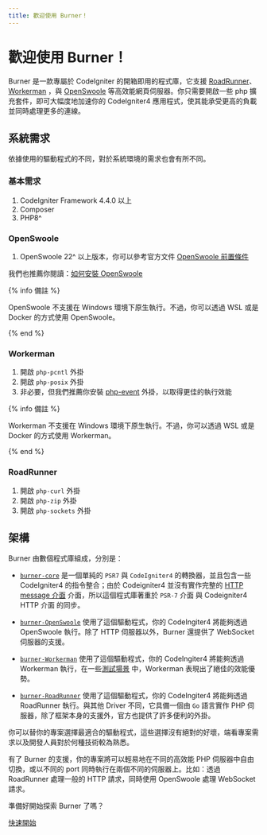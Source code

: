 ```yaml
---
title: 歡迎使用 Burner！
---
```


# 歡迎使用 Burner！

Burner 是一款專屬於 CodeIgniter 的開箱即用的程式庫，它支援 [RoadRunner](https://roadrunner.dev/)、 [Workerman](https://github.com/walkor/workerman) ，與 [OpenSwoole](https://openswoole.com/) 等高效能網頁伺服器。你只需要開啟一些 php 擴充套件，即可大幅度地加速你的 CodeIgniter4 應用程式，使其能承受更高的負載並同時處理更多的連線。

## 系統需求

依據使用的驅動程式的不同，對於系統環境的需求也會有所不同。

### 基本需求

1. CodeIgniter Framework 4.4.0 以上
2. Composer
3. PHP8^

### OpenSwoole 

1. OpenSwoole 22^ 以上版本，你可以參考官方文件 [OpenSwoole 前置條件](https://openswoole.com/docs/get-started/prerequisites)

我們也推薦你閱讀：[如何安裝 OpenSwoole](https://openswoole.com/docs/get-started/installation)

{% info 備註 %}

OpenSwoole 不支援在 Windows 環境下原生執行。不過，你可以透過 WSL 或是 Docker 的方式使用 OpenSwoole。

{% end %}


### Workerman

1. 開啟 `php-pcntl` 外掛
2. 開啟 `php-posix` 外掛
3. 非必要，但我們推薦你安裝 [php-event](https://www.php.net/manual/en/book.event.php) 外掛，以取得更佳的執行效能

{% info 備註 %}

Workerman 不支援在 Windows 環境下原生執行。不過，你可以透過 WSL 或是 Docker 的方式使用 Workerman。

{% end %}

### RoadRunner

1. 開啟 `php-curl` 外掛
2. 開啟 `php-zip` 外掛
3. 開啟 `php-sockets` 外掛

## 架構

Burner 由數個程式庫組成，分別是：

* [`burner-core`](https://github.com/monkenWu/CodeIgniter4-Burner) 是一個單純的 `PSR7` 與 `CodeIgniter4` 的轉換器，並且包含一些 CodeIgniter4 的指令整合；由於 Codeigniter4 並沒有實作完整的 [HTTP message 介面](https://www.php-fig.org/psr/psr-7/) 介面，所以這個程式庫著重於 `PSR-7` 介面 與 Codeigniter4 HTTP 介面 的同步。

* [`burner-OpenSwoole`](https://github.com/monkenWu/CodeIgniter4-Burner-OpenSwoole) 使用了這個驅動程式，你的 CodeIngiter4 將能夠透過 OpenSwoole 執行。除了 HTTP 伺服器以外，Burner 還提供了 WebSocket 伺服器的支援。

* [`burner-Workerman`](https://github.com/monkenWu/CodeIgniter4-Burner-Workerman) 使用了這個驅動程式，你的 CodeIngiter4 將能夠透過 Workerman 執行，在一些[測試場景](https://www.techempower.com/benchmarks/#section=data-r21&hw=ph&test=query&l=zik073-sf&a=2) 中，Workerman 表現出了絕佳的效能優勢。

* [`burner-RoadRunner`](https://github.com/monkenWu/CodeIgniter4-Burner-RoadRunner) 使用了這個驅動程式，你的 CodeIngiter4 將能夠透過 RoadRunner 執行。與其他 Driver 不同，它具備一個由 `Go` 語言實作 PHP 伺服器，除了框架本身的支援外，官方也提供了許多便利的外掛。

你可以替你的專案選擇最適合的驅動程式，這些選擇沒有絕對的好壞，端看專案需求以及開發人員對於何種技術較為熟悉。

有了 Burner 的支援，你的專案將可以輕易地在不同的高效能 PHP 伺服器中自由切換，或以不同的 port 同時執行在兩個不同的伺服器上。比如：透過 RoadRunner 處理一般的 HTTP 請求，同時使用 OpenSwoole 處理 WebSocket 請求。

準備好開始探索 Burner 了嗎？

[快速開始](/general/quickstart) 
